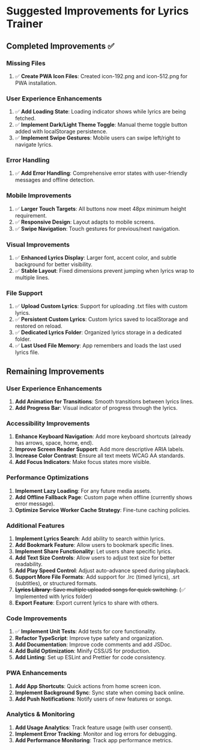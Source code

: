 # Suggested Improvements for Lyrics Trainer

## Completed Improvements ✅

### Missing Files
1. ✅ **Create PWA Icon Files**: Created icon-192.png and icon-512.png for PWA installation.

### User Experience Enhancements
1. ✅ **Add Loading State**: Loading indicator shows while lyrics are being fetched.
2. ✅ **Implement Dark/Light Theme Toggle**: Manual theme toggle button added with localStorage persistence.
3. ✅ **Implement Swipe Gestures**: Mobile users can swipe left/right to navigate lyrics.

### Error Handling
1. ✅ **Add Error Handling**: Comprehensive error states with user-friendly messages and offline detection.

### Mobile Improvements
1. ✅ **Larger Touch Targets**: All buttons now meet 48px minimum height requirement.
2. ✅ **Responsive Design**: Layout adapts to mobile screens.
3. ✅ **Swipe Navigation**: Touch gestures for previous/next navigation.

### Visual Improvements
1. ✅ **Enhanced Lyrics Display**: Larger font, accent color, and subtle background for better visibility.
2. ✅ **Stable Layout**: Fixed dimensions prevent jumping when lyrics wrap to multiple lines.

### File Support
1. ✅ **Upload Custom Lyrics**: Support for uploading .txt files with custom lyrics.
2. ✅ **Persistent Custom Lyrics**: Custom lyrics saved to localStorage and restored on reload.
3. ✅ **Dedicated Lyrics Folder**: Organized lyrics storage in a dedicated folder.
4. ✅ **Last Used File Memory**: App remembers and loads the last used lyrics file.

## Remaining Improvements

### User Experience Enhancements
1. **Add Animation for Transitions**: Smooth transitions between lyrics lines.
2. **Add Progress Bar**: Visual indicator of progress through the lyrics.

### Accessibility Improvements
1. **Enhance Keyboard Navigation**: Add more keyboard shortcuts (already has arrows, space, home, end).
2. **Improve Screen Reader Support**: Add more descriptive ARIA labels.
3. **Increase Color Contrast**: Ensure all text meets WCAG AA standards.
4. **Add Focus Indicators**: Make focus states more visible.

### Performance Optimizations
1. **Implement Lazy Loading**: For any future media assets.
2. **Add Offline Fallback Page**: Custom page when offline (currently shows error message).
3. **Optimize Service Worker Cache Strategy**: Fine-tune caching policies.

### Additional Features
1. **Implement Lyrics Search**: Add ability to search within lyrics.
2. **Add Bookmark Feature**: Allow users to bookmark specific lines.
3. **Implement Share Functionality**: Let users share specific lyrics.
4. **Add Text Size Controls**: Allow users to adjust text size for better readability.
5. **Add Play Speed Control**: Adjust auto-advance speed during playback.
6. **Support More File Formats**: Add support for .lrc (timed lyrics), .srt (subtitles), or structured formats.
7. ~~**Lyrics Library**: Save multiple uploaded songs for quick switching.~~ (✅ Implemented with lyrics folder)
8. **Export Feature**: Export current lyrics to share with others.

### Code Improvements
1. ✅ **Implement Unit Tests**: Add tests for core functionality.
2. **Refactor TypeScript**: Improve type safety and organization.
3. **Add Documentation**: Improve code comments and add JSDoc.
4. **Add Build Optimization**: Minify CSS/JS for production.
5. **Add Linting**: Set up ESLint and Prettier for code consistency.

### PWA Enhancements
1. **Add App Shortcuts**: Quick actions from home screen icon.
2. **Implement Background Sync**: Sync state when coming back online.
3. **Add Push Notifications**: Notify users of new features or songs.

### Analytics & Monitoring
1. **Add Usage Analytics**: Track feature usage (with user consent).
2. **Implement Error Tracking**: Monitor and log errors for debugging.
3. **Add Performance Monitoring**: Track app performance metrics.
